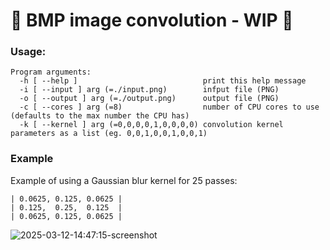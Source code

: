 # 🚧 BMP image convolution - WIP 🚧

### Usage:

```
Program arguments:
  -h [ --help ]                            print this help message
  -i [ --input ] arg (=./input.png)        infput file (PNG)
  -o [ --output ] arg (=./output.png)      output file (PNG)
  -c [ --cores ] arg (=8)                  number of CPU cores to use (defaults to the max number the CPU has)
  -k [ --kernel ] arg (=0,0,0,0,1,0,0,0,0) convolution kernel parameters as a list (eg. 0,0,1,0,0,1,0,0,1)
```

### Example

Example of using a Gaussian blur kernel for 25 passes:
```
| 0.0625, 0.125, 0.0625 |
| 0.125,  0.25,  0.125  |
| 0.0625, 0.125, 0.0625 |
```

![2025-03-12-14:47:15-screenshot](https://github.com/user-attachments/assets/2096b6ff-5250-40bf-b42d-9ec6c2725e38)

